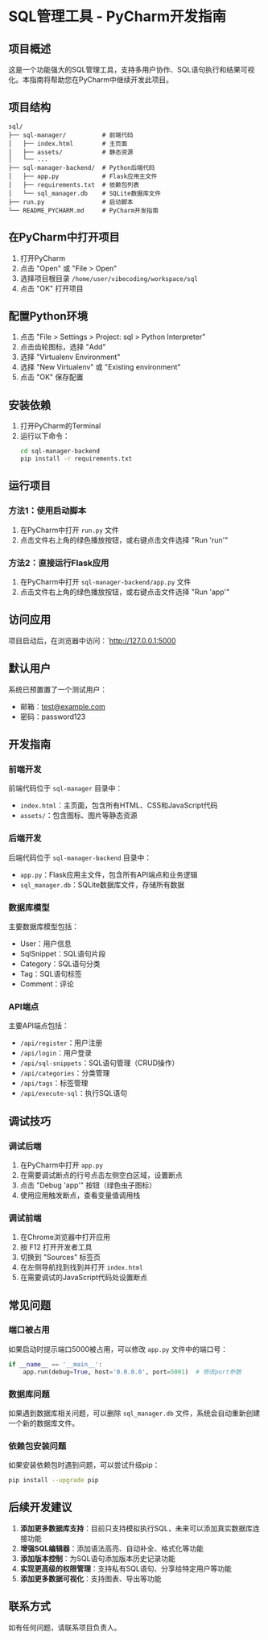 # SQL管理工具 - PyCharm开发指南

## 项目概述

这是一个功能强大的SQL管理工具，支持多用户协作、SQL语句执行和结果可视化。本指南将帮助您在PyCharm中继续开发此项目。

## 项目结构

```
sql/
├── sql-manager/          # 前端代码
│   ├── index.html        # 主页面
│   ├── assets/           # 静态资源
│   └── ...
├── sql-manager-backend/  # Python后端代码
│   ├── app.py            # Flask应用主文件
│   ├── requirements.txt  # 依赖包列表
│   └── sql_manager.db    # SQLite数据库文件
├── run.py                # 启动脚本
└── README_PYCHARM.md     # PyCharm开发指南
```

## 在PyCharm中打开项目

1. 打开PyCharm
2. 点击 "Open" 或 "File > Open"
3. 选择项目根目录 `/home/user/vibecoding/workspace/sql`
4. 点击 "OK" 打开项目

## 配置Python环境

1. 点击 "File > Settings > Project: sql > Python Interpreter"
2. 点击齿轮图标，选择 "Add"
3. 选择 "Virtualenv Environment"
4. 选择 "New Virtualenv" 或 "Existing environment"
5. 点击 "OK" 保存配置

## 安装依赖

1. 打开PyCharm的Terminal
2. 运行以下命令：
   ```bash
   cd sql-manager-backend
   pip install -r requirements.txt
   ```

## 运行项目

### 方法1：使用启动脚本

1. 在PyCharm中打开 `run.py` 文件
2. 点击文件右上角的绿色播放按钮，或右键点击文件选择 "Run 'run'"

### 方法2：直接运行Flask应用

1. 在PyCharm中打开 `sql-manager-backend/app.py` 文件
2. 点击文件右上角的绿色播放按钮，或右键点击文件选择 "Run 'app'"

## 访问应用

项目启动后，在浏览器中访问：`http://127.0.0.1:5000

## 默认用户

系统已预置置了一个测试用户：
- 邮箱：test@example.com
- 密码：password123

## 开发指南

### 前端开发

前端代码位于 `sql-manager` 目录中：
- `index.html`：主页面，包含所有HTML、CSS和JavaScript代码
- `assets/`：包含图标、图片等静态资源

### 后端开发

后端代码位于 `sql-manager-backend` 目录中：
- `app.py`：Flask应用主文件，包含所有API端点和业务逻辑
- `sql_manager.db`：SQLite数据库文件，存储所有数据

### 数据库模型

主要数据库模型包括：
- User：用户信息
- SqlSnippet：SQL语句片段
- Category：SQL语句分类
- Tag：SQL语句标签
- Comment：评论

### API端点

主要API端点包括：
- `/api/register`：用户注册
- `/api/login`：用户登录
- `/api/sql-snippets`：SQL语句管理（CRUD操作）
- `/api/categories`：分类管理
- `/api/tags`：标签管理
- `/api/execute-sql`：执行SQL语句

## 调试技巧

### 调试后端

1. 在PyCharm中打开 `app.py`
2. 在需要调试断点的行号点击左侧空白区域，设置断点
3. 点击 "Debug 'app'" 按钮（绿色虫子图标）
4. 使用应用触发断点，查看变量值调用栈

### 调试前端

1. 在Chrome浏览器中打开应用
2. 按 F12 打开开发者工具
3. 切换到 "Sources" 标签页
4. 在左侧导航找到找到并打开 `index.html`
5. 在需要调试的JavaScript代码处设置断点

## 常见问题

### 端口被占用

如果启动时提示端口5000被占用，可以修改 `app.py` 文件中的端口号：

```python
if __name__ == '__main__':
    app.run(debug=True, host='0.0.0.0', port=5001)  # 修改port参数
```

### 数据库问题

如果遇到数据库相关问题，可以删除 `sql_manager.db` 文件，系统会自动重新创建一个新的数据库文件。

### 依赖包安装问题

如果安装依赖包时遇到问题，可以尝试升级pip：

```bash
pip install --upgrade pip
```

## 后续开发建议

1. **添加更多数据库支持**：目前只支持模拟执行SQL，未来可以添加真实数据库连接功能
2. **增强SQL编辑器**：添加语法高亮、自动补全、格式化等功能
3. **添加版本控制**：为SQL语句添加版本历史记录功能
4. **实现更高级的权限管理**：支持私有SQL语句、分享给特定用户等功能
5. **添加更多数据可视化**：支持图表、导出等功能

## 联系方式

如有任何问题，请联系项目负责人。
